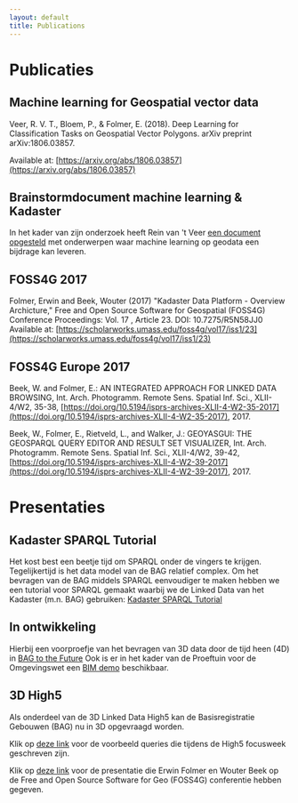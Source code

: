 ```yaml
---
layout: default
title: Publications
---
```


# Publicaties

## Machine learning for Geospatial vector data
Veer, R. V. T., Bloem, P., & Folmer, E. (2018). Deep Learning for Classification Tasks on Geospatial Vector Polygons. arXiv preprint arXiv:1806.03857.

Available at: [https://arxiv.org/abs/1806.03857](https://arxiv.org/abs/1806.03857)

## Brainstormdocument machine learning & Kadaster
In het kader van zijn onderzoek heeft Rein van 't Veer [een document opgesteld](https://docs.google.com/document/d/1Xrkex00xoTTP7IgxIbvnFFUruDSV0_IaTDAPxtwazdE/edit?usp=sharing) met onderwerpen waar machine learning op geodata een bijdrage kan leveren. 

## FOSS4G 2017
Folmer, Erwin and Beek, Wouter (2017) "Kadaster Data Platform - Overview Archicture," Free and Open Source Software for Geospatial (FOSS4G) Conference Proceedings: Vol. 17 , Article 23. 
DOI: 10.7275/R5N58JJ0 
Available at: [https://scholarworks.umass.edu/foss4g/vol17/iss1/23](https://scholarworks.umass.edu/foss4g/vol17/iss1/23)

## FOSS4G Europe 2017
Beek, W. and Folmer, E.: AN INTEGRATED APPROACH FOR LINKED DATA BROWSING, Int. Arch. Photogramm. Remote Sens. Spatial Inf. Sci., XLII-4/W2, 35-38, [https://doi.org/10.5194/isprs-archives-XLII-4-W2-35-2017](https://doi.org/10.5194/isprs-archives-XLII-4-W2-35-2017), 2017. 

Beek, W., Folmer, E., Rietveld, L., and Walker, J.: GEOYASGUI: THE GEOSPARQL QUERY EDITOR AND RESULT SET VISUALIZER, Int. Arch. Photogramm. Remote Sens. Spatial Inf. Sci., XLII-4/W2, 39-42, [https://doi.org/10.5194/isprs-archives-XLII-4-W2-39-2017](https://doi.org/10.5194/isprs-archives-XLII-4-W2-39-2017), 2017. 

# Presentaties

## Kadaster SPARQL Tutorial

Het kost best een beetje tijd om SPARQL onder de vingers te krijgen.
Tegelijkertijd is het data model van de BAG relatief complex.  Om het
bevragen van de BAG middels SPARQL eenvoudiger te maken hebben we een
tutorial voor SPARQL gemaakt waarbij we de Linked Data van het
Kadaster (m.n. BAG) gebruiken: [Kadaster SPARQL
Tutorial](../presentations/Kadaster-SPARQL-Tutorial.html)

## In ontwikkeling

Hierbij een voorproefje van het bevragen van 3D data door de tijd heen
(4D) in [BAG to the Future](BAG-to-the-Future.html)
Ook is er in het kader van de Proeftuin voor de Omgevingswet een [BIM demo](https://data.labs.pdok.nl/apps/bimdemo/) beschikbaar.

## 3D High5

Als onderdeel van de 3D Linked Data High5 kan de Basisregistratie
Gebouwen (BAG) nu in 3D opgevraagd worden.

Klik op [deze link](3D-High5.html) voor de voorbeeld queries die
tijdens de High5 focusweek geschreven zijn.

Klik op [deze
link](../presentations/Adding-3D-Visualization-to-the-SPARQL-Query-Loop.html)
voor de presentatie die Erwin Folmer en Wouter Beek op de Free and
Open Source Software for Geo (FOSS4G) conferentie hebben gegeven.
